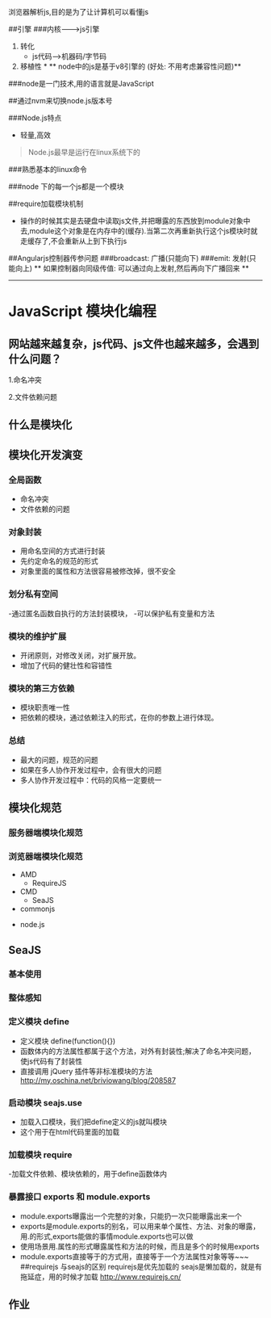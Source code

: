 浏览器解析js,目的是为了让计算机可以看懂js

##引擎
###内核--->js引擎
1. 转化 
    * js代码-->机器码/字节码
2. 移植性
    *
** node中的js是基于v8引擎的 (好处: 不用考虑兼容性问题)**

###node是一门技术,用的语言就是JavaScript

##通过nvm来切换node.js版本号

###Node.js特点
* 轻量,高效

> Node.js最早是运行在linux系统下的

###熟悉基本的linux命令

###node 下的每一个js都是一个模块

##require加载模块机制
* 操作的时候其实是去硬盘中读取js文件,并把曝露的东西放到module对象中去,module这个对象是在内存中的(缓存).当第二次再重新执行这个js模块时就走缓存了,不会重新从上到下执行js

##Angularjs控制器传参问题
###broadcast: 广播(只能向下)
###emit: 发射(只能向上)
** 如果控制器向同级传值: 可以通过向上发射,然后再向下广播回来 **

----

# JavaScript 模块化编程



## 网站越来越复杂，js代码、js文件也越来越多，会遇到什么问题？

1.命名冲突



2.文件依赖问题



## 什么是模块化

## 模块化开发演变

### 全局函数

- 命名冲突
- 文件依赖的问题

### 对象封装

- 用命名空间的方式进行封装
- 先约定命名的规范的形式
- 对象里面的属性和方法很容易被修改掉，很不安全

### 划分私有空间
-通过匿名函数自执行的方法封装模块，
-可以保护私有变量和方法

### 模块的维护扩展
- 开闭原则，对修改关闭，对扩展开放。
- 增加了代码的健壮性和容错性

### 模块的第三方依赖
- 模块职责唯一性
- 把依赖的模块，通过依赖注入的形式，在你的参数上进行体现。

### 总结

- 最大的问题，规范的问题
- 如果在多人协作开发过程中，会有很大的问题
- 多人协作开发过程中：代码的风格一定要统一

## 模块化规范

### 服务器端模块化规范

### 浏览器端模块化规范

- AMD
    + RequireJS
- CMD
    + SeaJS
- commonjs
 + node.js

## SeaJS

### 基本使用

### 整体感知

### 定义模块 define
- 定义模块 define(function(){})
- 函数体内的方法属性都属于这个方法，对外有封装性;解决了命名冲突问题，使js代码有了封装性
- 直接调用 jQuery 插件等非标准模块的方法 http://my.oschina.net/briviowang/blog/208587

### 启动模块 seajs.use
- 加载入口模块，我们把define定义的js就叫模块
- 这个用于在html代码里面的加载
### 加载模块 require
-加载文件依赖、模块依赖的，用于define函数体内
### 暴露接口 exports 和 module.exports
- module.exports曝露出一个完整的对象，只能扔一次只能曝露出来一个
- exports是module.exports的别名，可以用来单个属性、方法、对象的曝露，用.的形式,exports能做的事情module.exports也可以做
- 使用场景用.属性的形式曝露属性和方法的时候，而且是多个的时候用exports
- module.exports直接等于的方式用，直接等于一个方法属性对象等等~~~
##requirejs
与seajs的区别
requirejs是优先加载的
seajs是懒加载的，就是有拖延症，用的时候才加载
http://www.requirejs.cn/
## 作业

















